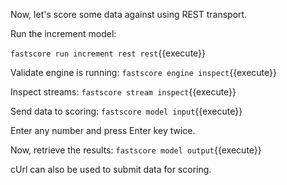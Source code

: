 Now, let's score some data against using REST transport.

Run the increment model:

`fastscore run increment rest rest`{{execute}}

Validate engine is running:
`fastscore engine inspect`{{execute}}

Inspect streams:
`fastscore stream inspect`{{execute}}

Send data to scoring:
`fastscore model input`{{execute}}

Enter any number and press Enter key twice.

Now, retrieve the results:
`fastscore model output`{{execute}}


cUrl can also be used to submit data for scoring.
